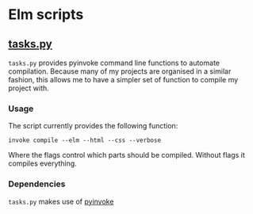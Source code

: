 # Elm scripts

## [tasks.py](https://github.com/BeardedPlatypus/aut-o-magic/blob/master/elm/tasks.py)

`tasks.py` provides pyinvoke command line functions to automate compilation. 
Because many of my projects are organised in a similar fashion, this allows me
to have a simpler set of function to compile my project with.

### Usage

The script currently provides the following function:

    invoke compile --elm --html --css --verbose
    
Where the flags control which parts should be compiled. Without flags it 
compiles everything.

### Dependencies

`tasks.py` makes use of [pyinvoke](http://www.pyinvoke.org)

